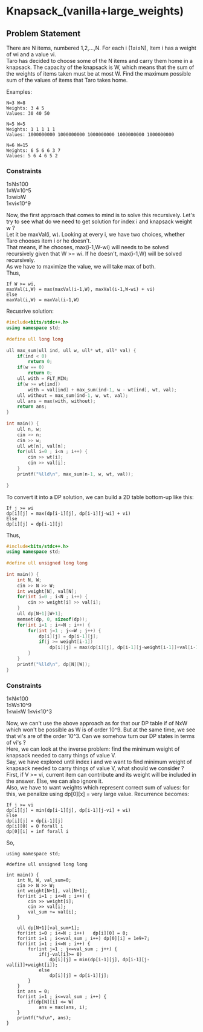 # Knapsack_(vanilla+large_weights)
## Problem Statement
There are N items, numbered 1,2,…,N. For each i (1≤i≤N), Item i has a weight of wi and a value vi.  
Taro has decided to choose some of the N items and carry them home in a knapsack. The capacity of the knapsack is W, which means that the sum of the weights of items taken must be at most W.
Find the maximum possible sum of the values of items that Taro takes home.

Examples:
```
N=3 W=8
Weights: 3 4 5
Values: 30 40 50

N=5 W=5
Weights: 1 1 1 1 1
Values: 1000000000 1000000000 1000000000 1000000000 1000000000

N=6 W=15
Weights: 6 5 6 6 3 7
Values: 5 6 4 6 5 2
```
### Constraints
1≤N≤100  
1≤W≤10^5  
1≤wi≤W  
1≤vi≤10^9  

Now, the first approach that comes to mind is to solve this recursively. Let's try to see what do we need to get solution for index i and knapsack weight w ?  
Let it be maxVal(i, w). Looking at every i, we have two choices, whether Taro chooses item i or he doesn't.  
That means, if he chooses, max(i-1,W-wi) will needs to be solved recursively given that W >= wi. If he doesn't, max(i-1,W) will be solved recursively.  
As we have to maximize the value, we will take max of both.  
Thus, 
```
If W >= wi,
maxVal(i,W) = max(maxVal(i-1,W), maxVal(i-1,W-wi) + vi)
Else
maxVal(i,W) = maxVal(i-1,W) 
```

Recusrive solution:
```c++
#include<bits/stdc++.h>
using namespace std;
 
#define ull long long
 
ull max_sum(ull ind, ull w, ull* wt, ull* val) {
	if(ind < 0)
		return 0;
	if(w == 0)
		return 0;
	ull with = FLT_MIN;
	if(w >= wt[ind])
		with = val[ind] + max_sum(ind-1, w - wt[ind], wt, val);
	ull without = max_sum(ind-1, w, wt, val);
	ull ans = max(with, without);
	return ans;
}
 
int main() {
	ull n, w;
	cin >> n;
	cin >> w;
	ull wt[n], val[n];
	for(ull i=0 ; i<n ; i++) {
		cin >> wt[i];
		cin >> val[i];
	}
	printf("%lld\n", max_sum(n-1, w, wt, val));
 
}
```

To convert it into a DP solution, we can build a 2D table bottom-up like this:
```
If j >= wi
dp[i][j] = max(dp[i-1][j], dp[i-1][j-wi] + vi)
Else
dp[i][j] = dp[i-1][j]
```
Thus,
```c++
#include<bits/stdc++.h>
using namespace std;
 
#define ull unsigned long long
 
int main() {
	int N, W;
	cin >> N >> W;
	int weight[N], val[N];
	for(int i=0 ; i<N ; i++) {
		cin >> weight[i] >> val[i];
	}
	ull dp[N+1][W+1];
	memset(dp, 0, sizeof(dp));
	for(int i=1 ; i<=N ; i++) {
		for(int j=1 ; j<=W ; j++) {
			dp[i][j] = dp[i-1][j];
			if(j >= weight[i-1])
				dp[i][j] = max(dp[i][j], dp[i-1][j-weight[i-1]]+val[i-1]);
		}
	}
	printf("%lld\n", dp[N][W]);
}
```
### Constraints
1≤N≤100  
1≤W≤10^9  
1≤wi≤W 
1≤vi≤10^3  

Now, we can't use the above approach as for that our DP table if of NxW which won't be possible as W is of order 10^9. But at the same time, we see
that vi's are of the order 10^3. Can we somehow turn our DP states in terms of vi's ?  
Here,  we can look at the inverse problem: find the minimum weight of knapsack needed to carry things of value V.  
Say, we have explored until index i and we want to find minimum weight of knapsack needed to carry things of value V, what should we consider ?  
First, if V >= vi, current item can contribute and its weight will be included in the answer. Else, we can also ignore it.  
Also, we have to want weights which represent correct sum of values: for this, we penalize using dp[0][x] = very large value.
Recurrence becomes:
```
If j >= vi
dp[i][j] = min(dp[i-1][j], dp[i-1][j-vi] + wi)
Else
dp[i][j] = dp[i-1][j]
dp[i][0] = 0 forall i
dp[0][i] = inf forall i
```
So,
```c++#include<bits/stdc++.h>
using namespace std;

#define ull unsigned long long

int main() {
	int N, W, val_sum=0;
	cin >> N >> W;
	int weight[N+1], val[N+1];
	for(int i=1 ; i<=N ; i++) {
		cin >> weight[i];
		cin >> val[i];
		val_sum += val[i];
	}

	ull dp[N+1][val_sum+1];
	for(int i=0 ; i<=N ; i++)	dp[i][0] = 0;
	for(int i=1 ; i<=val_sum ; i++)	dp[0][i] = 1e9+7;
	for(int i=1 ; i<=N ; i++) {
		for(int j=1 ; j<=val_sum ; j++) {
			if(j-val[i]>= 0)
				dp[i][j] = min(dp[i-1][j], dp[i-1][j-val[i]]+weight[i]);
			else
				dp[i][j] = dp[i-1][j];
		}
	}
	int ans = 0;
	for(int i=1 ; i<=val_sum ; i++) {
		if(dp[N][i] <= W)
			ans = max(ans, i);
	}
	printf("%d\n", ans);
}
```
